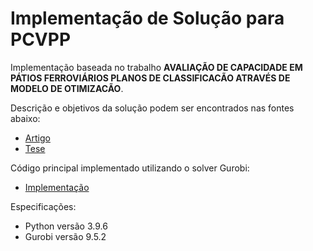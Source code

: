 # Implementação de Solução para PCVPP

Implementação baseada no trabalho **AVALIAÇÃO DE CAPACIDADE EM PÁTIOS FERROVIÁRIOS PLANOS DE CLASSIFICACÃO ATRAVÉS DE MODELO DE OTIMIZACÃO**.

Descrição e objetivos da solução podem ser encontrados nas fontes abaixo:
- [Artigo](./sources/Artigo%20-%20AVALIA%C3%87%C3%83O%20DE%20CAPACIDADE%20EM%20P%C3%81TIOS%20FERROVI%C3%81RIOS%20PLANOS%20DE%20CLASSIFICAC%C3%83O%20ATRAV%C3%89S%20DE%20MODELO%20DE%20OTIMIZAC%C3%83O.pdf)
- [Tese](./sources/Tese%20-%20AVALIA%C3%87%C3%83O%20DE%20CAPACIDADE%20EM%20P%C3%81TIOS%20FERROVI%C3%81RIOS%20PLANOS%20DE%20CLASSIFICAC%C3%83O%20ATRAV%C3%89S%20DE%20MODELO%20DE%20OTIMIZAC%C3%83O.PDF)

Código principal implementado utilizando o solver Gurobi:
- [Implementação](./milp-problem.ipynb)

Especificações:
- Python versão 3.9.6
- Gurobi versão 9.5.2